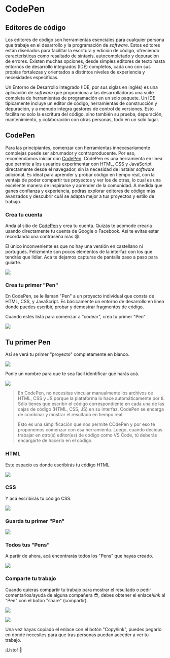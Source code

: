 # CodePen

## Editores de código

Los editores de código son herramientas esenciales para cualquier persona que trabaje en el desarrollo y la programación de *software*. Estos editores están diseñados para facilitar la escritura y edición de código, ofreciendo características como resaltado de sintaxis, autocompletado y depuración de errores. Existen muchas opciones, desde simples editores de texto hasta entornos de desarrollo integrados (IDE) completos, cada uno con sus propias fortalezas y orientados a distintos niveles de experiencia y necesidades específicas.

Un Entorno de Desarrollo Integrado (IDE, por sus siglas en inglés) es una aplicación de *software* que proporciona a las desarrolladoras una suite completa de herramientas de programación en un solo paquete. Un IDE típicamente incluye un editor de código, herramientas de construcción y depuración, y a menudo integra gestores de control de versiones. Esto facilita no solo la escritura del código, sino también su prueba, depuración, mantenimiento, y colaboración con otras personas, todo en un solo lugar.

## CodePen

Para las principiantes, comenzar con herramientas innecesariamente complejas puede ser abrumador y contraproducente. Por eso, recomendamos iniciar con [CodePen](https://codepen.io/). CodePen es una herramienta en línea que permite a los usuarios experimentar con HTML, CSS y JavaScript directamente desde el navegador, sin la necesidad de instalar *software* adicional. Es ideal para aprender y probar código en tiempo real, con la ventaja de poder compartir tus proyectos y ver los de otras, lo cual es una excelente manera de inspirarse y aprender de la comunidad. A medida que ganes confianza y experiencia, podrás explorar editores de código más avanzados y descubrir cuál se adapta mejor a tus proyectos y estilo de trabajo.

### Crea tu cuenta

Anda al sitio de [CodePen](https://codepen.io/) y crea tu cuenta. Quizás te acomode crearla usando directamente tu cuenta de Google o Facebook. Así te evitas estar recordando una contraseña más :weary:. 

El único inconveniente es que no hay una versión en castellano ni portugués. Felizmente son pocos elementos de la interfaz con los que tendrás que lidiar. Acá te dejamos capturas de pantalla paso a paso para guiarte.

![](https://github.com/Laboratoria/digitaljumpstart-curriculum/main/DEV/00_assets/2024-03-11-14-44-08-codePen_01.png)

### Crea tu primer "Pen"

En CodePen, se le llaman "Pen" a un proyecto individual que consta de HTML, CSS, y JavaScript. Es básicamente un entorno de desarrollo en línea donde puedes escribir, probar y demostrar fragmentos de código.

Cuando estés lista para comenzar a "codear", crea tu primer "Pen" 

![](https://github.com/Laboratoria/digitaljumpstart-curriculum/main/DEV/00_assets/2024-03-11-14-45-32-codePen_03.png)

## Tu primer Pen

Así se verá tu primer "proyecto" completamente en blanco.

![](https://github.com/Laboratoria/digitaljumpstart-curriculum/main/DEV/00_assets/2024-03-11-14-53-55-codePen_04.png)

Ponle un nombre para que te sea fácil identificar qué harás acá.

![](https://github.com/Laboratoria/digitaljumpstart-curriculum/main/DEV/00_assets/2024-03-11-14-54-34-codePen_05.png)

> En CodePen, no necesitas vincular manualmente los archivos de HTML, CSS y JS porque la plataforma lo hace automáticamente por ti. Sólo tienes que escribir el código correspondiente en cada una de las cajas de código (HTML, CSS, JS) en su interfaz. CodePen se encarga de combinar y mostrar el resultado en tiempo real.
> 
> Esto es una simplificación que nos permite COdePen y por eso te proponemos comenzar con esa herramienta. Luego, cuando decidas trabajar en otro(s) editor(es) de código como VS Code, tú deberás encargarte de hacerlo en el código.

### HTML

Este espacio es donde escribirás tu código HTML

![](https://github.com/Laboratoria/digitaljumpstart-curriculum/main/DEV/00_assets/2024-03-11-14-54-51-codePen_06.png)

### CSS

Y acá escribirás tu código CSS.

![](https://github.com/Laboratoria/digitaljumpstart-curriculum/main/DEV/00_assets/2024-03-11-14-55-26-codePen_07.png)

### Guarda tu primer "Pen"

![](https://github.com/Laboratoria/digitaljumpstart-curriculum/main/DEV/00_assets/2024-03-11-14-55-59-codePen_08.png)

### Todos tus "Pens"

A partir de ahora, acá encontrarás todos los "Pens" que hayas creado.

![](https://github.com/Laboratoria/digitaljumpstart-curriculum/main/DEV/00_assets/2024-03-11-14-56-27-codePen_09.png)

### Comparte tu trabajo

Cuando quieras compartir tu trabajo para mostrar el resultado o pedir comentarios/ayuda de alguna compañera :sunglasses:, debes obtener el enlace/*link* al "Pen" con el botón "share" (compartir).

![](https://github.com/Laboratoria/digitaljumpstart-curriculum/main/DEV/00_assets/2024-03-11-14-57-03-codePen_10.png)

![](https://github.com/Laboratoria/digitaljumpstart-curriculum/main/DEV/00_assets/2024-03-11-14-57-10-codePen_11.png)

Una vez hayas copiado el enlace con el botón "Copy/link", puedes pegarlo en donde necesites para que tras personas puedan acceder a ver tu trabajo.

¡Listo! 🌟
